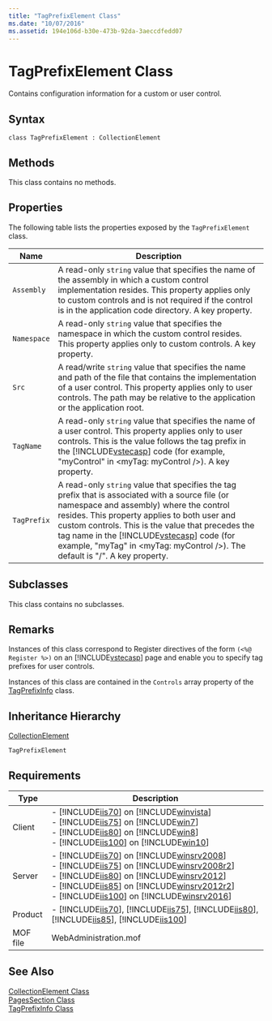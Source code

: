 ```yaml
---
title: "TagPrefixElement Class"
ms.date: "10/07/2016"
ms.assetid: 194e106d-b30e-473b-92da-3aeccdfedd07
---
```

# TagPrefixElement Class
Contains configuration information for a custom or user control.  
  
## Syntax  
  
```vbs  
class TagPrefixElement : CollectionElement  
```  
  
## Methods  
 This class contains no methods.  
  
## Properties  
 The following table lists the properties exposed by the `TagPrefixElement` class.  
  
|Name|Description|  
|----------|-----------------|  
|`Assembly`|A read-only `string` value that specifies the name of the assembly in which a custom control implementation resides. This property applies only to custom controls and is not required if the control is in the application code directory. A key property.|  
|`Namespace`|A read-only `string` value that specifies the namespace in which the custom control resides. This property applies only to custom controls. A key property.|  
|`Src`|A read/write `string` value that specifies the name and path of the file that contains the implementation of a user control. This property applies only to user controls. The path may be relative to the application or the application root.|  
|`TagName`|A read-only `string` value that specifies the name of a user control. This property applies only to user controls. This is the value follows the tag prefix in the [!INCLUDE[vstecasp](../wmi-provider/includes/vstecasp-md.md)] code (for example, "myControl" in \<myTag: myControl />). A key property.|  
|`TagPrefix`|A read-only `string` value that specifies the tag prefix that is associated with a source file (or namespace and assembly) where the control resides. This property applies to both user and custom controls. This is the value that precedes the tag name in the [!INCLUDE[vstecasp](../wmi-provider/includes/vstecasp-md.md)] code (for example, "myTag" in \<myTag: myControl />). The default is "/". A key property.|  
  
## Subclasses  
 This class contains no subclasses.  
  
## Remarks  
 Instances of this class correspond to Register directives of the form `(<%@ Register %>)` on an [!INCLUDE[vstecasp](../wmi-provider/includes/vstecasp-md.md)] page and enable you to specify tag prefixes for user controls.  
  
 Instances of this class are contained in the `Controls` array property of the [TagPrefixInfo](../wmi-provider/tagprefixinfo-class.md) class.  
  
## Inheritance Hierarchy  
 [CollectionElement](../wmi-provider/collectionelement-class.md)  
  
 `TagPrefixElement`  
  
## Requirements  
  
|Type|Description|  
|----------|-----------------|  
|Client|-   [!INCLUDE[iis70](../wmi-provider/includes/iis70-md.md)] on [!INCLUDE[winvista](../wmi-provider/includes/winvista-md.md)]<br />-   [!INCLUDE[iis75](../wmi-provider/includes/iis75-md.md)] on [!INCLUDE[win7](../wmi-provider/includes/win7-md.md)]<br />-   [!INCLUDE[iis80](../wmi-provider/includes/iis80-md.md)] on [!INCLUDE[win8](../wmi-provider/includes/win8-md.md)]<br />-   [!INCLUDE[iis100](../wmi-provider/includes/iis100-md.md)] on [!INCLUDE[win10](../wmi-provider/includes/win10-md.md)]|  
|Server|-   [!INCLUDE[iis70](../wmi-provider/includes/iis70-md.md)] on [!INCLUDE[winsrv2008](../wmi-provider/includes/winsrv2008-md.md)]<br />-   [!INCLUDE[iis75](../wmi-provider/includes/iis75-md.md)] on [!INCLUDE[winsrv2008r2](../wmi-provider/includes/winsrv2008r2-md.md)]<br />-   [!INCLUDE[iis80](../wmi-provider/includes/iis80-md.md)] on [!INCLUDE[winsrv2012](../wmi-provider/includes/winsrv2012-md.md)]<br />-   [!INCLUDE[iis85](../wmi-provider/includes/iis85-md.md)] on [!INCLUDE[winsrv2012r2](../wmi-provider/includes/winsrv2012r2-md.md)]<br />-   [!INCLUDE[iis100](../wmi-provider/includes/iis100-md.md)] on [!INCLUDE[winsrv2016](../wmi-provider/includes/winsrv2016-md.md)]|  
|Product|-   [!INCLUDE[iis70](../wmi-provider/includes/iis70-md.md)], [!INCLUDE[iis75](../wmi-provider/includes/iis75-md.md)], [!INCLUDE[iis80](../wmi-provider/includes/iis80-md.md)], [!INCLUDE[iis85](../wmi-provider/includes/iis85-md.md)], [!INCLUDE[iis100](../wmi-provider/includes/iis100-md.md)]|  
|MOF file|WebAdministration.mof|  
  
## See Also  
 [CollectionElement Class](../wmi-provider/collectionelement-class.md)   
 [PagesSection Class](../wmi-provider/pagessection-class.md)   
 [TagPrefixInfo Class](../wmi-provider/tagprefixinfo-class.md)
